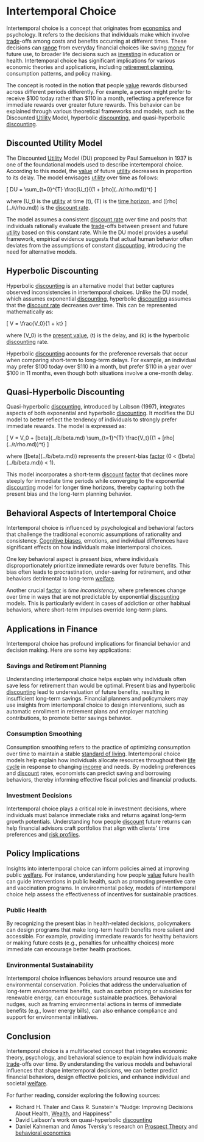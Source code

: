 # Intertemporal Choice

Intertemporal choice is a concept that originates from [economics](../e/economics.md) and psychology. It refers to the decisions that individuals make which involve [trade](../t/trade.md)-offs among costs and benefits occurring at different times. These decisions can [range](../r/range.md) from everyday financial choices like saving [money](../m/money.md) for future use, to broader life decisions such as [investing](../i/investing.md) in education or health. Intertemporal choice has significant implications for various economic theories and applications, including [retirement planning](../r/retirement_planning.md), consumption patterns, and policy making.

The concept is rooted in the notion that people [value](../v/value.md) rewards disbursed across different periods differently. For example, a person might prefer to receive $100 today rather than $110 in a month, reflecting a preference for immediate rewards over greater future rewards. This behavior can be explained through various theoretical frameworks and models, such as the Discounted [Utility](../u/utility.md) Model, hyperbolic [discounting](../d/discounting.md), and quasi-hyperbolic [discounting](../d/discounting.md).

## Discounted Utility Model

The Discounted [Utility](../u/utility.md) Model (DU) proposed by Paul Samuelson in 1937 is one of the foundational models used to describe intertemporal choice. According to this model, the [value](../v/value.md) of future [utility](../u/utility.md) decreases in proportion to its delay. The model envisages [utility](../u/utility.md) over time as follows:

\[ DU = \sum_{t=0}^{T} \frac{U_t}{(1 + \[rho](../r/rho.md))^t} \]

where \(U_t\) is the [utility](../u/utility.md) at time \(t\), \(T\) is the [time horizon](../t/time_horizon.md), and \(\[rho](../r/rho.md)\) is the [discount rate](../d/discount_rate.md).

The model assumes a consistent [discount rate](../d/discount_rate.md) over time and posits that individuals rationally evaluate the [trade](../t/trade.md)-offs between present and future [utility](../u/utility.md) based on this constant rate. While the DU model provides a useful framework, empirical evidence suggests that actual human behavior often deviates from the assumptions of constant [discounting](../d/discounting.md), introducing the need for alternative models.

## Hyperbolic Discounting

Hyperbolic [discounting](../d/discounting.md) is an alternative model that better captures observed inconsistencies in intertemporal choices. Unlike the DU model, which assumes exponential [discounting](../d/discounting.md), hyperbolic [discounting](../d/discounting.md) assumes that the [discount rate](../d/discount_rate.md) decreases over time. This can be represented mathematically as:

\[ V = \frac{V_0}{1 + kt} \]

where \(V_0\) is the [present value](../p/present_value.md), \(t\) is the delay, and \(k\) is the hyperbolic [discounting](../d/discounting.md) rate.

Hyperbolic [discounting](../d/discounting.md) accounts for the preference reversals that occur when comparing short-term to long-term delays. For example, an individual may prefer $100 today over $110 in a month, but prefer $110 in a year over $100 in 11 months, even though both situations involve a one-month delay.

## Quasi-Hyperbolic Discounting

Quasi-hyperbolic [discounting](../d/discounting.md), introduced by Laibson (1997), integrates aspects of both exponential and hyperbolic [discounting](../d/discounting.md). It modifies the DU model to better reflect the tendency of individuals to strongly prefer immediate rewards. The model is expressed as:

\[ V = V_0 + \[beta](../b/beta.md) \sum_{t=1}^{T} \frac{V_t}{(1 + \[rho](../r/rho.md))^t} \]

where \(\[beta](../b/beta.md)\) represents the present-bias [factor](../f/factor.md) (0 < \(\[beta](../b/beta.md)\) < 1).

This model incorporates a short-term [discount](../d/discount.md) [factor](../f/factor.md) that declines more steeply for immediate time periods while converging to the exponential [discounting](../d/discounting.md) model for longer time horizons, thereby capturing both the present bias and the long-term planning behavior.

## Behavioral Aspects of Intertemporal Choice

Intertemporal choice is influenced by psychological and behavioral factors that challenge the traditional economic assumptions of rationality and consistency. [Cognitive biases](../c/cognitive_biases_in_trading.md), emotions, and individual differences have significant effects on how individuals make intertemporal choices.

One key behavioral aspect is *present bias*, where individuals disproportionately prioritize immediate rewards over future benefits. This bias often leads to procrastination, under-saving for retirement, and other behaviors detrimental to long-term [welfare](../w/welfare.md).

Another crucial [factor](../f/factor.md) is *time inconsistency*, where preferences change over time in ways that are not predictable by exponential [discounting](../d/discounting.md) models. This is particularly evident in cases of addiction or other habitual behaviors, where short-term impulses override long-term plans.

## Applications in Finance

Intertemporal choice has profound implications for financial behavior and decision making. Here are some key applications:

### Savings and Retirement Planning

Understanding intertemporal choice helps explain why individuals often save less for retirement than would be optimal. Present bias and hyperbolic [discounting](../d/discounting.md) lead to undervaluation of future benefits, resulting in insufficient long-term savings. Financial planners and policymakers may use insights from intertemporal choice to design interventions, such as automatic enrollment in retirement plans and employer matching contributions, to promote better savings behavior.

### Consumption Smoothing

Consumption smoothing refers to the practice of optimizing consumption over time to maintain a stable [standard of living](../s/standard_of_living.md). Intertemporal choice models help explain how individuals allocate resources throughout their [life cycle](../l/life_cycle.md) in response to changing [income](../i/income.md) and needs. By modeling preferences and [discount](../d/discount.md) rates, economists can predict saving and borrowing behaviors, thereby informing effective fiscal policies and financial products.

### Investment Decisions

Intertemporal choice plays a critical role in investment decisions, where individuals must balance immediate risks and returns against long-term growth potentials. Understanding how people [discount](../d/discount.md) future returns can help financial advisors craft portfolios that align with clients' time preferences and [risk profiles](../r/risk_profiles.md).

## Policy Implications

Insights into intertemporal choice can inform policies aimed at improving public [welfare](../w/welfare.md). For instance, understanding how people [value](../v/value.md) future health can guide interventions in public health, such as promoting preventive care and vaccination programs. In environmental policy, models of intertemporal choice help assess the effectiveness of incentives for sustainable practices.

### Public Health

By recognizing the present bias in health-related decisions, policymakers can design programs that make long-term health benefits more salient and accessible. For example, providing immediate rewards for healthy behaviors or making future costs (e.g., penalties for unhealthy choices) more immediate can encourage better health practices.

### Environmental Sustainability

Intertemporal choice influences behaviors around resource use and environmental conservation. Policies that address the undervaluation of long-term environmental benefits, such as carbon pricing or subsidies for renewable energy, can encourage sustainable practices. Behavioral nudges, such as framing environmental actions in terms of immediate benefits (e.g., lower energy bills), can also enhance compliance and support for environmental initiatives.

## Conclusion

Intertemporal choice is a multifaceted concept that integrates economic theory, psychology, and behavioral science to explain how individuals make [trade](../t/trade.md)-offs over time. By understanding the various models and behavioral influences that shape intertemporal decisions, we can better predict financial behaviors, design effective policies, and enhance individual and societal [welfare](../w/welfare.md).

For further reading, consider exploring the following sources:

- Richard H. Thaler and Cass R. Sunstein's "Nudge: Improving Decisions About Health, [Wealth](../w/wealth.md), and Happiness"
- David Laibson's work on quasi-hyperbolic [discounting](../d/discounting.md)
- Daniel Kahneman and Amos Tversky's research on [Prospect Theory](../p/prospect_theory.md) and [behavioral economics](../b/behavioral_economics.md)